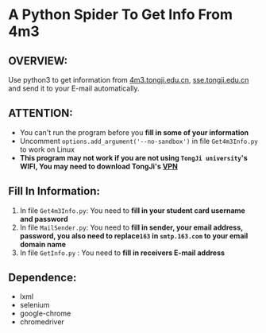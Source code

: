 # A Python Spider To Get Info From 4m3

## OVERVIEW:
Use python3 to get information from [4m3.tongji.edu.cn](4m3.tongji.edu.cn), [sse.tongji.edu.cn](http://sse.tongji.edu.cn/data/list/bkstz) and send it to your E-mail automatically.
## ATTENTION:
*  You can't run the program before you **fill in some of your information**
*  Uncomment `options.add_argument('--no-sandbox')` in file `Get4m3Info.py` to work on Linux
*  **This program may not work if you are not using `TongJi university`'s WIFI, You may need to download TongJi's [VPN](htttps://vpn.tongji.cn)**


## Fill In Information:
1. In file `Get4m3Info.py`: You need to **fill in your student card username and password**
2. In file `MailSender.py`: You need to **fill in sender, your email address, password, you also need to replace`163` in `smtp.163.com` to your email domain name**
3. In file `GetInfo.py` : You need to **fill in receivers E-mail address**

## Dependence:
* lxml
* selenium
* google-chrome
* chromedriver